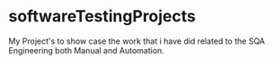 # softwareTestingProjects
My Project's to show case the work that i have did related to the SQA Engineering both Manual and Automation.
